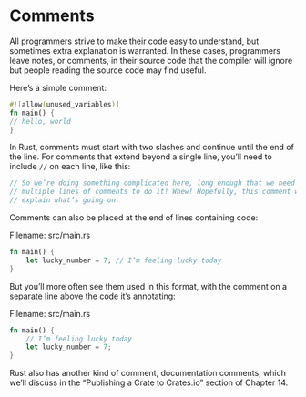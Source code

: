 # Comments

All programmers strive to make their code easy to understand, but sometimes extra explanation is warranted. In these cases, programmers leave notes, or comments, in their source code that the compiler will ignore but people reading the source code may find useful.

Here’s a simple comment:

```rs
#![allow(unused_variables)]
fn main() {
// hello, world
}
```

In Rust, comments must start with two slashes and continue until the end of the line. For comments that extend beyond a single line, you’ll need to include `//` on each line, like this:

```rs
// So we’re doing something complicated here, long enough that we need
// multiple lines of comments to do it! Whew! Hopefully, this comment will
// explain what’s going on.
```

Comments can also be placed at the end of lines containing code:

Filename: src/main.rs

```rs
fn main() {
    let lucky_number = 7; // I’m feeling lucky today
}
```

But you’ll more often see them used in this format, with the comment on a separate line above the code it’s annotating:

Filename: src/main.rs

```rs
fn main() {
    // I’m feeling lucky today
    let lucky_number = 7;
}
```
Rust also has another kind of comment, documentation comments, which we’ll discuss in the “Publishing a Crate to Crates.io” section of Chapter 14.
